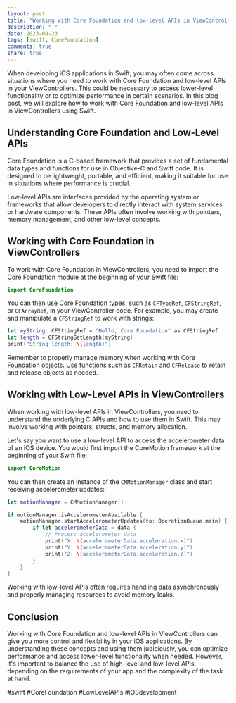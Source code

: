 ```yaml
---
layout: post
title: "Working with Core Foundation and low-level APIs in ViewControllers in Swift"
description: " "
date: 2023-09-23
tags: [swift, CoreFoundation]
comments: true
share: true
---
```


When developing iOS applications in Swift, you may often come across situations where you need to work with Core Foundation and low-level APIs in your ViewControllers. This could be necessary to access lower-level functionality or to optimize performance in certain scenarios. In this blog post, we will explore how to work with Core Foundation and low-level APIs in ViewControllers using Swift.

## Understanding Core Foundation and Low-Level APIs

Core Foundation is a C-based framework that provides a set of fundamental data types and functions for use in Objective-C and Swift code. It is designed to be lightweight, portable, and efficient, making it suitable for use in situations where performance is crucial.

Low-level APIs are interfaces provided by the operating system or frameworks that allow developers to directly interact with system services or hardware components. These APIs often involve working with pointers, memory management, and other low-level concepts.

## Working with Core Foundation in ViewControllers

To work with Core Foundation in ViewControllers, you need to import the Core Foundation module at the beginning of your Swift file:

```swift
import CoreFoundation
```

You can then use Core Foundation types, such as `CFTypeRef`, `CFStringRef`, or `CFArrayRef`, in your ViewController code. For example, you may create and manipulate a `CFStringRef` to work with strings:

```swift
let myString: CFStringRef = "Hello, Core Foundation" as CFStringRef
let length = CFStringGetLength(myString)
print("String length: \(length)")
```

Remember to properly manage memory when working with Core Foundation objects. Use functions such as `CFRetain` and `CFRelease` to retain and release objects as needed.

## Working with Low-Level APIs in ViewControllers

When working with low-level APIs in ViewControllers, you need to understand the underlying C APIs and how to use them in Swift. This may involve working with pointers, structs, and memory allocation.

Let's say you want to use a low-level API to access the accelerometer data of an iOS device. You would first import the CoreMotion framework at the beginning of your Swift file:

```swift
import CoreMotion
```

You can then create an instance of the `CMMotionManager` class and start receiving accelerometer updates:

```swift
let motionManager = CMMotionManager()

if motionManager.isAccelerometerAvailable {
    motionManager.startAccelerometerUpdates(to: OperationQueue.main) { (data, error) in
        if let accelerometerData = data {
            // Process accelerometer data
            print("X: \(accelerometerData.acceleration.x)")
            print("Y: \(accelerometerData.acceleration.y)")
            print("Z: \(accelerometerData.acceleration.z)")
        }
    }
}
```

Working with low-level APIs often requires handling data asynchronously and properly managing resources to avoid memory leaks.

## Conclusion

Working with Core Foundation and low-level APIs in ViewControllers can give you more control and flexibility in your iOS applications. By understanding these concepts and using them judiciously, you can optimize performance and access lower-level functionality when needed. However, it's important to balance the use of high-level and low-level APIs, depending on the requirements of your app and the complexity of the task at hand.

#swift #CoreFoundation #LowLevelAPIs #iOSdevelopment